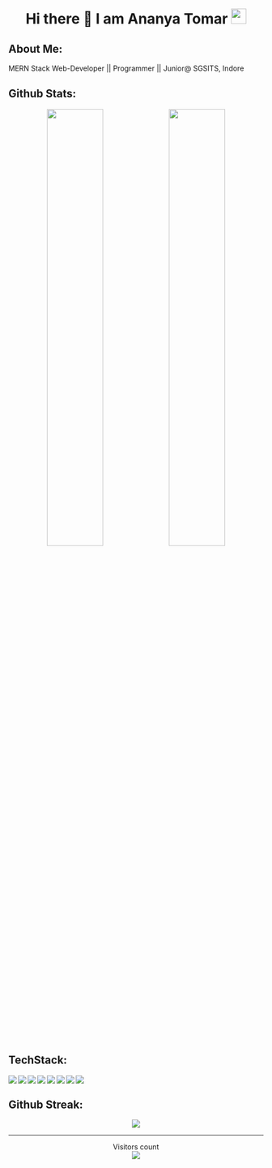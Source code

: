 <h1 align="center">Hi there 👋 I am  Ananya Tomar  <img src="https://emoji.slack-edge.com/T0172CCPGUW/party-blob/d7253707fa13e9ee.gif" width="30"/></h1>

## **About Me:**
MERN Stack Web-Developer || Programmer || Junior@ SGSITS, Indore

## **Github Stats:**
<p align ="center">
<img width="47%" src="https://github-readme-stats.vercel.app/api?username=Ananyatomar25&show_icons=true&theme=radical"/>
<img width="47%" src="https://github-readme-stats.vercel.app/api/top-langs/?username=Ananyatomar25&layout=compact&show_icons=true&theme=radical"/>

</p>


## **TechStack:**

<img align="left" src="https://img.shields.io/badge/c++-%2300599C.svg?style=for-the-badge&logo=c%2B%2B&logoColor=white"/>
<img align="left" src="https://img.shields.io/badge/node.js-6DA55F?style=for-the-badge&logo=node.js&logoColor=white"/>
<img align="left" src="https://img.shields.io/badge/javascript-%23323330.svg?style=for-the-badge&logo=javascript&logoColor=%23F7DF1E"/>
<img align="left" src="https://img.shields.io/badge/MongoDB-%234ea94b.svg?style=for-the-badge&logo=mongodb&logoColor=white"/>
<img align="left" src="https://img.shields.io/badge/html5-%23E34F26.svg?style=for-the-badge&logo=html5&logoColor=white"/>
<img align="left" src="https://img.shields.io/badge/css3-%231572B6.svg?style=for-the-badge&logo=css3&logoColor=white"/>
<img align="left" src="https://img.shields.io/badge/bootstrap-%23563D7C.svg?style=for-the-badge&logo=bootstrap&logoColor=white"/>
<img  src="https://img.shields.io/badge/react-%2320232a.svg?style=for-the-badge&logo=react&logoColor=%2361DAFB"/>

## **Github Streak:**
<p align = "center">
  <img src = "https://github-readme-streak-stats.herokuapp.com/?user=Ananyatomar25&line_height=40&theme=dark">
</p>


---

<p align="center"> 
  Visitors count<br>
  <img src="https://profile-counter.glitch.me/Ananyatomar25/count.svg" />
</p>



<!---
Ananyatomar25/Ananyatomar25 is a ✨ special ✨ repository because its `README.md` (this file) appears on your GitHub profile.
You can click the Preview link to take a look at your changes.
--->
